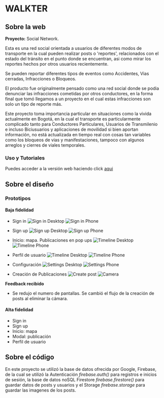 # WALKTER #

## Sobre la web ##

**Proyecto:** Social Network.

Esta es una red social orientada a usuarios de diferentes modos de transporte en la cual pueden realizar posts o 'reportes', relacionados con el estado del tránsito en el punto donde se encuentran, asi como mirar los reportes hechos por otros usuarios recientemente. 

Se pueden reportar diferentes tipos de eventos como Accidentes, Vias cerradas, Infracciones o Bloqueos.

El producto fue originalmente pensado como una red social donde se podia denunciar las infracciones cometidas por otros conductores, en la forma final que tomó llegamos a un proyecto en el cual estas infracciones son solo un tipo de reporte más.

Este proyecto toma importancia particular en situaciones como la vivida actualmente en Bogotá, en la cual el transporte es particularmente complicado tanto para Conductores Particulares, Usuarios de Transmilenio e incluso Biciusuarios y aplicaciones de movilidad si bien aportan información, no está actualizada en tiempo real con cosas tan variables como los bloqueos de vias y manifestaciones, tampoco con algunos arreglos y cierres de viales temporales. 

### Uso y Tutoriales ###

Puedes acceder a la versión web haciendo click [aqui](https://dsandovalm.github.io/BOG002-social-network/src/index.html)

## Sobre el diseño ##

### Prototipos ###

#### Baja fidelidad ####

- Sign in
![Sign in Desktop](./src/static/images/figma/sn_ld_signin.png)
![Sign in Phone](./src/static/images/figma/sn_lp_signin.png)

- Sign up
![Sign up Desktop](./src/static/images/figma/sn_ld_signup.png)
![Sign up Phone](./src/static/images/figma/sn_lp_signup.png)

- Inicio: mapa. Publicaciones en pop ups
![Timeline Desktop](./src/static/images/figma/sn_ld_timeline.png)
![Timeline Phone](./src/static/images/figma/sn_lp_timeline.png)

- Perfil de usuario
![Timeline Desktop](./src/static/images/figma/sn_ld_profile.png)
![Timeline Phone](./src/static/images/figma/sn_lp_profile.png)

- Configuración
![Settings Desktop](./src/static/images/figma/sn_ld_settings.png)
![Settings Phone](./src/static/images/figma/sn_lp_settings.png)

- Creación de Publicaciones
![Create post](./src/static/images/figma/sn_lp_create.png)
![Camera](./src/static/images/figma/sn_lp_camera.png)

**Feedback recibido**
- Se redujo el numero de pantallas. Se cambió el flujo de la creación de posts al eliminar la cámara.

#### Alta fidelidad ####
- Sign in
- Sign up
- Inicio: mapa
- Modal: publicación
- Perfil de usuario

## Sobre el código

En este proyecto se utilizó la base de datos ofrecida por Google, Firebase, de la cual se utilizó la Autenticación _firebase.auth()_ para registros e inicios de sesión, la base de datos noSQL Firestore _firebase.firestore()_ para guardar datos de posts y usuarios y el Storage _firebase.storage_ para guardar las imagenes de los posts.
